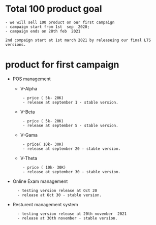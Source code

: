 # Total 100 product goal
    - we will sell 100 product on our first campaign
    - campaign start from 1st  sep  2020;
    - campaign ends on 28th feb  2021

    2nd compaign start at 1st march 2021 by releaseing our final LTS versions.


# product for first campaign

- POS management
    - V-Alpha 
    
           - price ( 5k- 20K)
           - release at september 1 - stable version.

    - V-Beta
     
           - price ( 5k- 20K)
           - release at september 5 - stable version.
    - V-Gama
    
           - price( 10k- 30K)
           - release at september 20 - stable version.
    - V-Theta
    
           - price ( 10k- 30K)
           - release at september 30 - stable version.

- Online Exam management

        - testing version release at Oct 20
        - release at Oct 30 - stable version.


- Resturent management system

        - testing version release at 20th november  2021
        - release at 30th november - stable version.
